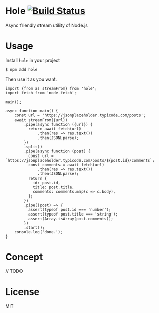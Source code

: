 # Hole [![Build Status](https://travis-ci.org/piglovesyou/node-hole.svg?branch=master)](https://travis-ci.org/piglovesyou/node-hole)
Async friendly stream utility of Node.js

# Usage
Install `hole` in your project

```
$ npm add hole
```

Then use it as you want.

```
import {from as streamFrom} from 'hole';
import fetch from 'node-fetch';

main();

async function main() {
	const url = 'https://jsonplaceholder.typicode.com/posts';
	await streamFrom({url})
		.pipe(async function ({url}) {
		  return await fetch(url)
			  .then(res => res.text())
			  .then(JSON.parse);
		})
		.split()
		.pipe(async function (post) {
		  const url = `https://jsonplaceholder.typicode.com/posts/${post.id}/comments`;
		  const comments = await fetch(url)
			  .then(res => res.text())
			  .then(JSON.parse);
		  return {
			id: post.id,
			title: post.title,
			comments: comments.map(c => c.body),
		  };
		})
		.pipe((post) => {
		  assert(typeof post.id === 'number');
		  assert(typeof post.title === 'string');
		  assert(Array.isArray(post.comments));
		})
		.start();
	console.log('done.');
}
```

# Concept
// TODO

# License

MIT